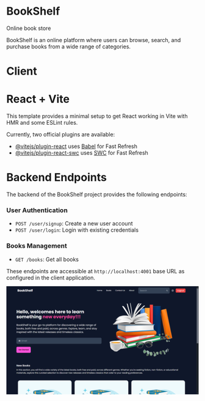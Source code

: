 # BookShelf
Online book store

BookShelf is an online platform where users can browse, search, and purchase books from a wide range of categories.

# Client
# React + Vite

This template provides a minimal setup to get React working in Vite with HMR and some ESLint rules.

Currently, two official plugins are available:

- [@vitejs/plugin-react](https://github.com/vitejs/vite-plugin-react/blob/main/packages/plugin-react/README.md) uses [Babel](https://babeljs.io/) for Fast Refresh
- [@vitejs/plugin-react-swc](https://github.com/vitejs/vite-plugin-react-swc) uses [SWC](https://swc.rs/) for Fast Refresh

# Backend Endpoints

The backend of the BookShelf project provides the following endpoints:

### User Authentication
- `POST /user/signup`: Create a new user account
- `POST /user/login`: Login with existing credentials

### Books Management
- `GET /books`: Get all books

These endpoints are accessible at `http://localhost:4001` base URL as configured in the client application.

![image alt](https://github.com/Subhadip1001/BookShelf/blob/7a9617b4487c2b67d07d038258007b046a3b06ca/Screenshot%20(20).png)
